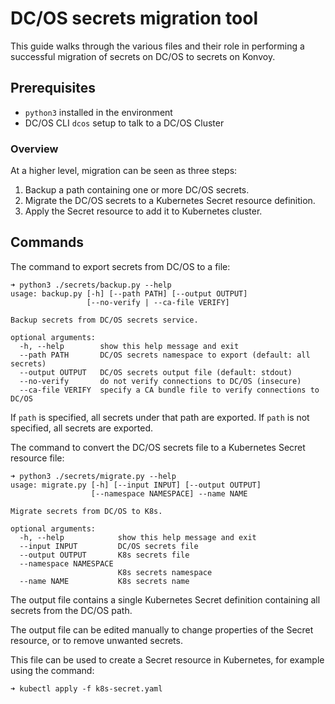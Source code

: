 # DC/OS secrets migration tool

This guide walks through the various files and their role in performing a successful migration of secrets on DC/OS to secrets on Konvoy.

## Prerequisites

- `python3` installed in the environment
- DC/OS CLI `dcos` setup to talk to a DC/OS Cluster

### Overview 
At a higher level, migration can be seen as three steps:

1. Backup a path containing one or more DC/OS secrets.
2. Migrate the DC/OS secrets to a Kubernetes Secret resource definition.
3. Apply the Secret resource to add it to Kubernetes cluster.

## Commands

The command to export secrets from DC/OS to a file:

```
➜ python3 ./secrets/backup.py --help
usage: backup.py [-h] [--path PATH] [--output OUTPUT]
                 [--no-verify | --ca-file VERIFY]

Backup secrets from DC/OS secrets service.

optional arguments:
  -h, --help        show this help message and exit
  --path PATH       DC/OS secrets namespace to export (default: all secrets)
  --output OUTPUT   DC/OS secrets output file (default: stdout)
  --no-verify       do not verify connections to DC/OS (insecure)
  --ca-file VERIFY  specify a CA bundle file to verify connections to DC/OS
``` 

If `path` is specified, all secrets under that path are exported. If `path` is not specified, all secrets are exported.

The command to convert the DC/OS secrets file to a Kubernetes Secret resource file:

```
➜ python3 ./secrets/migrate.py --help
usage: migrate.py [-h] [--input INPUT] [--output OUTPUT]
                  [--namespace NAMESPACE] --name NAME

Migrate secrets from DC/OS to K8s.

optional arguments:
  -h, --help            show this help message and exit
  --input INPUT         DC/OS secrets file
  --output OUTPUT       K8s secrets file
  --namespace NAMESPACE
                        K8s secrets namespace
  --name NAME           K8s secrets name
``` 

The output file contains a single Kubernetes Secret definition containing all secrets from the DC/OS path.

The output file can be edited manually to change properties of the Secret resource, or to remove unwanted secrets.

This file can be used to create a Secret resource in Kubernetes, for example using the command:

```
➜ kubectl apply -f k8s-secret.yaml
```
